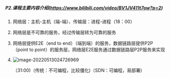 ##### P2.课程主要内容介绍(https://www.bilibili.com/video/BV1JV411t7ow?p=2)

1. 网络层：主机-主机（端-端）、传输层：进程-进程（18：00）

2. 网络层是不可靠的服务，经过传输层转为可靠的服务

3. 网络层提供E2E（end to end）（端到端）的服务，数据链路层提供P2P（point to point）的服务层，网络层E2E服务通过数据链路层P2P服务来实现

4. ![image-20220513024726969](http://1.15.139.112:5000/static/typoraFigureBed/image-20220513024726969.png)

   （31:00)（传统：不可编程，比较僵化)（SDN：可编程，易部署)